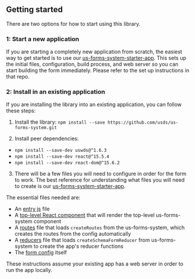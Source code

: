 ## Getting started

There are two options for how to start using this library.

### 1: Start a new application

If you are starting a completely new application from scratch, the easiest way to get started is to use our [us-forms-system-starter-app](https://github.com/usds/us-forms-system-starter-app). This sets up the initial files, configuration, build process, and web server so you can start building the form immediately. Please refer to the set up instructions in that repo.

### 2: Install in an existing application

If you are installing the library into an existing application, you can follow these steps:

1. Install the library:
`npm install --save https://github.com/usds/us-forms-system.git`

2. Install peer dependencies:
- `npm install --save-dev uswds@^1.6.3`
- `npm install --save-dev react@^15.5.4`
- `npm install --save-dev react-dom@^15.6.2`

3. There will be a few files you will need to configure in order for the form to work. The best reference for understanding what files you will need to create is our [us-forms-system-starter-app](https://github.com/usds/us-forms-system-starter-app).

The essential files needed are:
- An [entry js](https://github.com/usds/us-forms-system-starter-app/blob/master/app.js) file
- A [top-level React component](https://github.com/usds/us-forms-system-starter-app/blob/master/js/components/Form.jsx) that will render the top-level us-forms-system component
- A [routes](https://github.com/usds/us-forms-system-starter-app/blob/master/js/routes.jsx) file that loads `createRoutes` from the us-forms-system, which creates the routes from the config automatically
- A [reducers](https://github.com/usds/us-forms-system-starter-app/blob/master/js/reducers.js) file that loads `createSchemaFormReducer` from us-forms-system to create the app's reducer functions
- The [form config](https://github.com/usds/us-forms-system-starter-app/blob/master/js/config/form.js) itself

These instructions assume your existing app has a web server in order to run the app locally.
